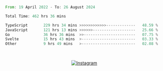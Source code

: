 <!--START_SECTION:waka-->

```rust
From: 19 April 2022 - To: 26 August 2024

Total Time: 462 hrs 36 mins

TypeScript       229 hrs 34 mins >>>>>>>>>>>>-------------   48.59 %
JavaScript       121 hrs 13 mins >>>>>>-------------------   25.66 %
Go               36 hrs 36 mins  >>-----------------------   07.75 %
Svelte           15 hrs 43 mins  >------------------------   03.33 %
Other            9 hrs 49 mins   >------------------------   02.08 %
```

<!--END_SECTION:waka-->


<!-- &nbsp;<div align="center">
  [![Spotify](https://supakorn-spotify.vercel.app/api/spotify?background_color=0d1117&border_color=ffffff)](https://open.spotify.com/user/314ljfgc3h2e3vrqtbm3tq35t5zq?si=f93b8de147494e3a)  
</div>
-->

&nbsp;<div align="center">
  [![Instagram](https://img.shields.io/badge/Instagram-E4405F?style=for-the-badge&logo=instagram&logoColor=white)](https://www.instagram.com/supakornigm/)
</div>



